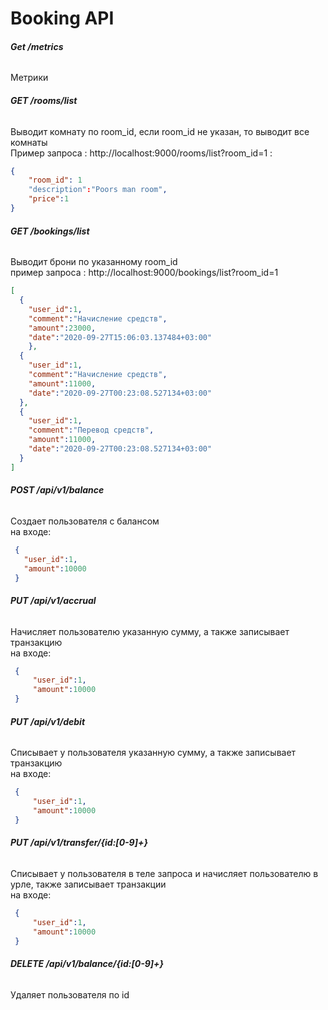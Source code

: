 # Booking API


###### **Get /metrics**

Метрики


###### **GET /rooms/list**

Выводит комнату по room_id, если room_id не указан, то выводит все комнаты <br>
Пример запроса : http://localhost:9000/rooms/list?room_id=1
: <br>
```json
{
    "room_id": 1
    "description":"Poors man room",
    "price":1
}
```

###### **GET /bookings/list**

Выводит брони по указанному room_id<br>
пример запроса : http://localhost:9000/bookings/list?room_id=1<br>
```json
[
  {
    "user_id":1,
    "comment":"Начисление средств",
    "amount":23000,
    "date":"2020-09-27T15:06:03.137484+03:00"
    },
  {
    "user_id":1,
    "comment":"Начисление средств",
    "amount":11000,
    "date":"2020-09-27T00:23:08.527134+03:00"
  },
  {
    "user_id":1,
    "comment":"Перевод средств",
    "amount":11000, 
    "date":"2020-09-27T00:23:08.527134+03:00"
  }
]
```


###### **POST /api/v1/balance**

Создает пользователя с балансом  <br>
на входе:
 ```json
  {
    "user_id":1, 
    "amount":10000
  }
```


###### **PUT /api/v1/accrual**

Начисляет пользователю указанную сумму, а также записывает транзакцию  <br>
на входе:
 ```json
  {
      "user_id":1, 
      "amount":10000
  }
```

###### **PUT /api/v1/debit**

Списывает у пользователя указанную сумму, а также записывает транзакцию  <br>
на входе:
 ```json
  {
      "user_id":1, 
      "amount":10000
  }
```

###### **PUT /api/v1/transfer/{id:[0-9]+}**

Списывает у пользователя в теле запроса и начисляет пользователю в урле, также записывает транзакции  <br>
на входе:
 ```json
  {
      "user_id":1, 
      "amount":10000
  }
```

###### **DELETE /api/v1/balance/{id:[0-9]+}**

Удаляет пользователя по id  <br>




  